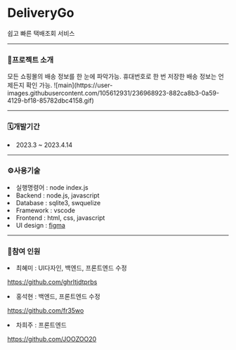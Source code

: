 # DeliveryGo

쉽고 빠른 택배조회 서비스

-----------------
<h3>📂프로젝트 소개</h3>
모든 쇼핑몰의 배송 정보를 한 눈에 파악가능.
휴대번호로 한 번 저장한 배송 정보는 언제든지 확인 가능.
![main](https://user-images.githubusercontent.com/105612931/236968923-882ca8b3-0a59-4129-bf18-85782dbc4158.gif)


-------------

<h3>🗓개발기간</h3>
<li>2023.3 ~ 2023.4.14</li>

---------------

<h3>⚙사용기술</h3>
<li>실행명령어 : node index.js</li>
<li>Backend : node.js, javascript</li> 
<li>Database : sqlite3, swquelize</li> 
<li>Framework : vscode</li>
<li>Frontend : html, css, javascript</li> 
<li>UI design : <a href="https://www.figma.com/file/WyRUtzb4hv692v093dB03e/%ED%83%9D%EB%B0%B0%EA%B3%A0?type=design&node-id=149-4&t=WhuA6pmhMJ2UOhZn-0">figma</a></li>



----------------
<h3>👥참여 인원</h3>

<li>최혜미 : UI다자인, 백엔드, 프론트엔드 수정 

https://github.com/ghrltjdtprbs</li>
<li>홍석현 : 백엔드, 프론트엔드 수정

https://github.com/fr35wo</li>
<li>차희주 : 프론트엔드

https://github.com/JOOZOO20</li>
